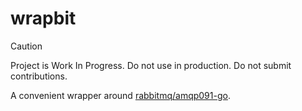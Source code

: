 # wrapbit

> [!CAUTION]
> Project is Work In Progress. Do not use in production. Do not submit contributions.

A convenient wrapper around [rabbitmq/amqp091-go](https://github.com/rabbitmq/amqp091-go).
